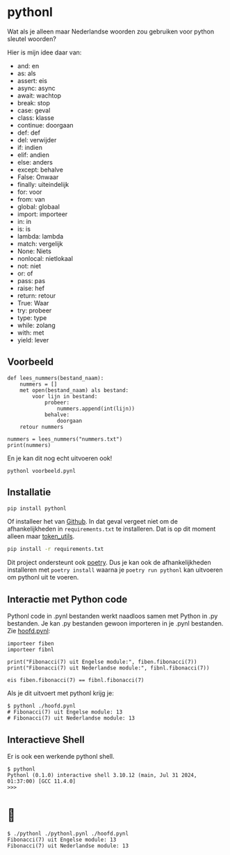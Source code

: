 # pythonl

Wat als je alleen maar Nederlandse woorden zou gebruiken voor python sleutel woorden?

Hier is mijn idee daar van:

- and: en
- as: als
- assert: eis
- async: async
- await: wachtop
- break: stop
- case: geval
- class: klasse
- continue: doorgaan
- def: def
- del: verwijder
- if: indien
- elif: andien 
- else: anders
- except: behalve
- False: Onwaar 
- finally: uiteindelijk
- for: voor
- from: van
- global: globaal
- import: importeer
- in: in
- is: is
- lambda: lambda
- match: vergelijk
- None: Niets
- nonlocal: nietlokaal
- not: niet
- or: of
- pass: pas
- raise: hef
- return: retour 
- True: Waar
- try: probeer
- type: type
- while: zolang
- with: met
- yield: lever

## Voorbeeld

```pythonl
def lees_nummers(bestand_naam):
    nummers = []
    met open(bestand_naam) als bestand:
        voor lijn in bestand:
            probeer:
                nummers.append(int(lijn))
            behalve:
                doorgaan
    retour nummers

nummers = lees_nummers("nummers.txt")
print(nummers)
```

En je kan dit nog echt uitvoeren ook!

```shell
pythonl voorbeeld.pynl
```

## Installatie

```bash
pip install pythonl 
```

Of installeer het van [Github](https://github.com/tintin10q/pythonl). 
In dat geval vergeet niet om de afhankelijkheden in `requirements.txt` te installeren. 
Dat is op dit moment alleen maar [token_utils](https://pypi.org/project/token-utils/).

```bash
pip install -r requirements.txt
```

Dit project ondersteunt ook [poetry](https://python-poetry.org/). 
Dus je kan ook de afhankelijkheden installeren met `poetry install` waarna je `poetry run pythonl` kan uitvoeren om pythonl uit te voeren.

## Interactie met Python code

Pythonl code in .pynl bestanden werkt naadloos samen met Python in .py bestanden. 
Je kan .py bestanden gewoon importeren in je .pynl bestanden. Zie [hoofd.pynl](./hoofd.pynl):

```pythonl
importeer fiben
importeer fibnl

print("Fibonacci(7) uit Engelse module:", fiben.fibonacci(7))
print("Fibonacci(7) uit Nederlandse module:", fibnl.fibonacci(7))

eis fiben.fibonacci(7) == fibnl.fibonacci(7)
```

Als je dit uitvoert met pythonl krijg je:

```shell
$ pythonl ./hoofd.pynl
# Fibonacci(7) uit Engelse module: 13
# Fibonacci(7) uit Nederlandse module: 13
```

## Interactieve Shell

Er is ook een werkende pythonl shell. 

```shell
$ pythonl
Pythonl (0.1.0) interactive shell 3.10.12 (main, Jul 31 2024, 01:37:00) [GCC 11.4.0]
>>> 
```
 
# 🐍

```shell
$ ./pythonl ./pythonl.pynl ./hoofd.pynl
Fibonacci(7) uit Engelse module: 13
Fibonacci(7) uit Nederlandse module: 13
```
